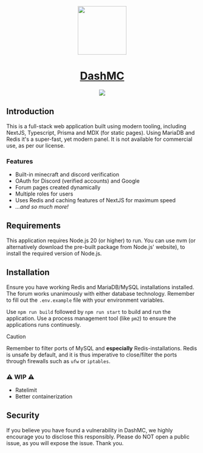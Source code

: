 <p align="center">
  <a href="https://dashmc.net">
    <picture>
      <img src="https://cdn.craftingstore.net/rPPmDHlLQ1/65166bb14cd8910362b73d6b98958230/67wlwtsvnufpuquuvvrt.png" height="128">
    </picture>
    <h1 align="center">DashMC</h1>
  </a>
</p>

<p align="center">
  <a href="https://creativecommons.org/licenses/by-nc/4.0/?ref=chooser-v1">
    <img src="https://img.shields.io/static/v1?label=License&message=CC-BY-NC-4.0&color=red">
  </a>
</p>

## Introduction
This is a full-stack web application built using modern tooling, including NextJS, Typescript, Prisma and MDX (for static pages). Using MariaDB and Redis it's a super-fast, yet modern panel. It is not available for commercial use, as per our license.

### Features
- Built-in minecraft and discord verification
- OAuth for Discord (verified accounts) and Google
- Forum pages created dynamically
- Multiple roles for users
- Uses Redis and caching features of NextJS for maximum speed
- *...and so much more!*

## Requirements
This application requires Node.js 20 (or higher) to run. You can use nvm (or alternatively download the pre-built package from Node.js' website), to install the required version of Node.js.

## Installation
Ensure you have working Redis and MariaDB/MySQL installations installed. The forum works unanimously with either database technology. Remember to fill out the `.env.example` file with your environment variables.

Use `npm run build` followed by `npm run start` to build and run the application. Use a process management tool (like `pm2`) to ensure the applications runs continuesly. 

> [!CAUTION]
> Remember to filter ports of MySQL and **especially** Redis-installations. Redis is unsafe by default, and it is thus imperative to close/filter the ports through firewalls such as `ufw` or `iptables`.



### ⚠️ WIP ⚠️
- Ratelimit
- Better containerization

## Security
If you believe you have found a vulnerability in DashMC, we highly encourage you to disclose this responsibly. Please do NOT open a public issue, as you will expose the issue. Thank you.
